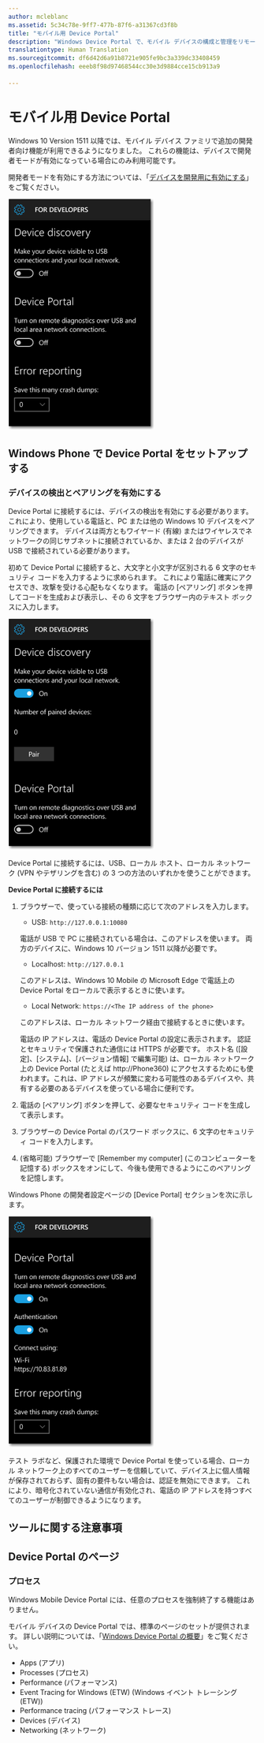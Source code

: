 ```yaml
---
author: mcleblanc
ms.assetid: 5c34c78e-9ff7-477b-87f6-a31367cd3f8b
title: "モバイル用 Device Portal"
description: "Windows Device Portal で、モバイル デバイスの構成と管理をリモートから行う方法について説明します。"
translationtype: Human Translation
ms.sourcegitcommit: df6d42d6a91b8721e905fe9bc3a339dc33408459
ms.openlocfilehash: eeeb8f98d97468544cc30e3d9884cce15cb913a9

---
```

# モバイル用 Device Portal

Windows 10 Version 1511 以降では、モバイル デバイス ファミリで追加の開発者向け機能が利用できるようになりました。 これらの機能は、デバイスで開発者モードが有効になっている場合にのみ利用可能です。

開発者モードを有効にする方法については、「[デバイスを開発用に有効にする](../get-started/enable-your-device-for-development.md)」をご覧ください。

![Device Portal の設定](images/device-portal/mob-dev-mode-options.png)

## Windows Phone で Device Portal をセットアップする

### デバイスの検出とペアリングを有効にする

Device Portal に接続するには、デバイスの検出を有効にする必要があります。 これにより、使用している電話と、PC または他の Windows 10 デバイスをペアリングできます。 デバイスは両方ともワイヤード (有線) またはワイヤレスでネットワークの同じサブネットに接続されているか、または 2 台のデバイスが USB で接続されている必要があります。

初めて Device Portal に接続すると、大文字と小文字が区別される 6 文字のセキュリティ コードを入力するように求められます。 これにより電話に確実にアクセスでき、攻撃を受ける心配もなくなります。 電話の [ペアリング] ボタンを押してコードを生成および表示し、その 6 文字をブラウザー内のテキスト ボックスに入力します。

![開発者モードのデバイス検出設定](images/device-portal/mob-dev-mode-pairing.png)

Device Portal に接続するには、USB、ローカル ホスト、ローカル ネットワーク (VPN やテザリングを含む) の 3 つの方法のいずれかを使うことができます。

**Device Portal に接続するには**

1. ブラウザーで、使っている接続の種類に応じて次のアドレスを入力します。

    - USB: `http://127.0.0.1:10080`

    電話が USB で PC に接続されている場合は、このアドレスを使います。 両方のデバイスに、Windows 10 バージョン 1511 以降が必要です。
    
    - Localhost: `http://127.0.0.1`

    このアドレスは、Windows 10 Mobile の Microsoft Edge で電話上の Device Portal をローカルで表示するときに使います。
    
    - Local Network: `https://<The IP address of the phone>`

    このアドレスは、ローカル ネットワーク経由で接続するときに使います。

    電話の IP アドレスは、電話の Device Portal の設定に表示されます。 認証とセキュリティで保護された通信には HTTPS が必要です。 ホスト名 ([設定]、[システム]、[バージョン情報] で編集可能) は、ローカル ネットワーク上の Device Portal (たとえば http://Phone360) にアクセスするためにも使われます。これは、IP アドレスが頻繁に変わる可能性のあるデバイスや、共有する必要のあるデバイスを使っている場合に便利です。 

2. 電話の [ペアリング] ボタンを押して、必要なセキュリティ コードを生成して表示します。

3. ブラウザーの Device Portal のパスワード ボックスに、6 文字のセキュリティ コードを入力します。

4. (省略可能) ブラウザーで [Remember my computer] (このコンピューターを記憶する) ボックスをオンにして、今後も使用できるようにこのペアリングを記憶します。

Windows Phone の開発者設定ページの [Device Portal] セクションを次に示します。

![Device Portal の設定](images/device-portal/mob-dev-mode-portal.png)

テスト ラボなど、保護された環境で Device Portal を使っている場合、ローカル ネットワーク上のすべてのユーザーを信頼していて、デバイス上に個人情報が保存されておらず、固有の要件もない場合は、認証を無効にできます。 これにより、暗号化されていない通信が有効化され、電話の IP アドレスを持つすべてのユーザーが制御できるようになります。

## ツールに関する注意事項

## Device Portal のページ
### プロセス

Windows Mobile Device Portal には、任意のプロセスを強制終了する機能はありません。 

モバイル デバイスの Device Portal では、標準のページのセットが提供されます。 詳しい説明については、「[Windows Device Portal の概要](device-portal.md)」をご覧ください。

- Apps (アプリ)
- Processes (プロセス)
- Performance (パフォーマンス)
- Event Tracing for Windows (ETW) (Windows イベント トレーシング (ETW))
- Performance tracing (パフォーマンス トレース)
- Devices (デバイス)
- Networking (ネットワーク)



<!--HONumber=Jun16_HO4-->


